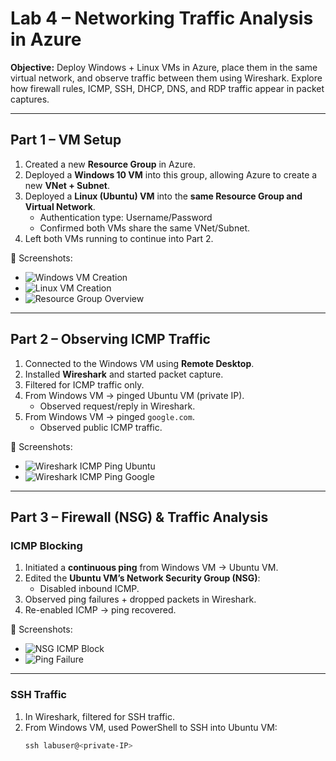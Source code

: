 # Lab 4 – Networking Traffic Analysis in Azure

**Objective:** Deploy Windows + Linux VMs in Azure, place them in the same virtual network, and observe traffic between them using Wireshark. Explore how firewall rules, ICMP, SSH, DHCP, DNS, and RDP traffic appear in packet captures.

---

## Part 1 – VM Setup
1. Created a new **Resource Group** in Azure.
2. Deployed a **Windows 10 VM** into this group, allowing Azure to create a new **VNet + Subnet**.
3. Deployed a **Linux (Ubuntu) VM** into the **same Resource Group and Virtual Network**.
   - Authentication type: Username/Password
   - Confirmed both VMs share the same VNet/Subnet.
4. Left both VMs running to continue into Part 2.

📸 Screenshots:
- ![Windows VM Creation](artifacts/screenshots/windows-vm-creation.png)
- ![Linux VM Creation](artifacts/screenshots/linux-vm-creation.png)
- ![Resource Group Overview](artifacts/screenshots/resource-group-overview.png)

---

## Part 2 – Observing ICMP Traffic
1. Connected to the Windows VM using **Remote Desktop**.
2. Installed **Wireshark** and started packet capture.
3. Filtered for ICMP traffic only.
4. From Windows VM → pinged Ubuntu VM (private IP).
   - Observed request/reply in Wireshark.
5. From Windows VM → pinged `google.com`.
   - Observed public ICMP traffic.

📸 Screenshots:
- ![Wireshark ICMP Ping Ubuntu](artifacts/screenshots/icmp-ubuntu.png)
- ![Wireshark ICMP Ping Google](artifacts/screenshots/icmp-google.png)

---

## Part 3 – Firewall (NSG) & Traffic Analysis

### ICMP Blocking
1. Initiated a **continuous ping** from Windows VM → Ubuntu VM.
2. Edited the **Ubuntu VM’s Network Security Group (NSG)**:
   - Disabled inbound ICMP.
3. Observed ping failures + dropped packets in Wireshark.
4. Re-enabled ICMP → ping recovered.

📸 Screenshots:
- ![NSG ICMP Block](artifacts/screenshots/nsg-icmp-block.png)
- ![Ping Failure](artifacts/screenshots/ping-failure.png)

---

### SSH Traffic
1. In Wireshark, filtered for SSH traffic.
2. From Windows VM, used PowerShell to SSH into Ubuntu VM:
   ```powershell
   ssh labuser@<private-IP>
